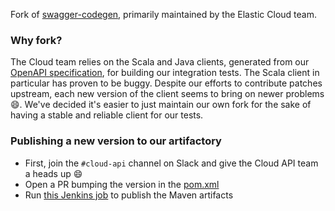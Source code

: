 Fork of [swagger-codegen](https://github.com/swagger-api/swagger-codegen), primarily maintained by the Elastic Cloud team.

### Why fork?

The Cloud team relies on the Scala and Java clients, generated from our [OpenAPI specification](https://github.com/elastic/cloud/blob/master/scala-services/adminconsole/src/main/resources/apidocs-full.json), for building our integration tests. The Scala client in particular has proven to be buggy. Despite our efforts to contribute patches upstream, each new version of the client seems to bring on newer problems :smile:. We've decided it's easier to just maintain our own fork for the sake of having a stable and reliable client for our tests.

### Publishing a new version to our artifactory

  - First, join the `#cloud-api` channel on Slack and give the Cloud API team a heads up :smile:
  - Open a PR bumping the version in the [pom.xml](https://github.com/elastic/swagger-codegen/blob/master/pom.xml)
  - Run [this Jenkins job](https://ci-staging.found.no/job/cloud-swagger-codegen-fork/) to publish the Maven artifacts
